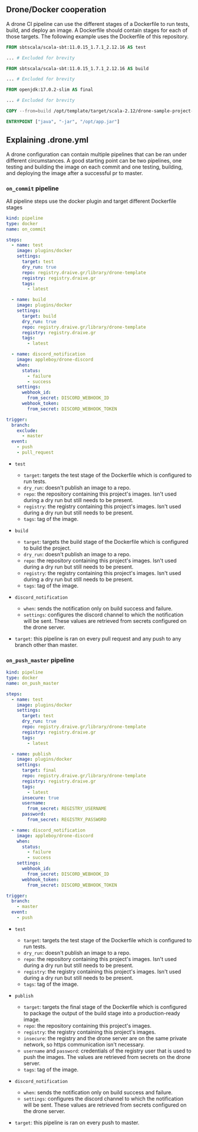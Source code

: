 ## Drone/Docker cooperation

A drone CI pipeline can use the different stages of a Dockerfile to run tests, build, and deploy an image. A Dockerfile should contain stages for each of those targets. The following example uses the Dockerfile of this repository.

```dockerfile
FROM sbtscala/scala-sbt:11.0.15_1.7.1_2.12.16 AS test

... # Excluded for brevity

FROM sbtscala/scala-sbt:11.0.15_1.7.1_2.12.16 AS build

... # Excluded for brevity

FROM openjdk:17.0.2-slim AS final

... # Excluded for brevity

COPY --from=build /opt/template/target/scala-2.12/drone-sample-project-assembly-0.1.0.jar /opt/app.jar

ENTRYPOINT ["java", "-jar", "/opt/app.jar"]
```

## Explaining .drone.yml

A drone configuration can contain multiple pipelines that can be ran under different circumstances. A good starting point can be two pipelines, one testing and building the image on each commit and one testing, building, and deploying the image after a successful pr to master.

### `on_commit` pipeline

All pipeline steps use the docker plugin and target different Dockerfile stages

```yml
kind: pipeline
type: docker
name: on_commit

steps:
  - name: test
    image: plugins/docker
    settings:
      target: test
      dry_run: true
      repo: registry.draive.gr/library/drone-template
      registry: registry.draive.gr
      tags:
        - latest

  - name: build
    image: plugins/docker
    settings:
      target: build
      dry_run: true
      repo: registry.draive.gr/library/drone-template
      registry: registry.draive.gr
      tags:
        - latest

  - name: discord_notification
    image: appleboy/drone-discord
    when:
      status:
        - failure
        - success
    settings:
      webhook_id:
        from_secret: DISCORD_WEBHOOK_ID
      webhook_token:
        from_secret: DISCORD_WEBHOOK_TOKEN

trigger:
  branch:
    exclude:
      - master
  event:
    - push
    - pull_request
```

* `test` 
  * `target`: targets the test stage of the Dockerfile which is configured to run tests.
  * `dry_run`: doesn't publish an image to a repo.
  * `repo`: the repository containing this project's images. Isn't used during a dry run but still needs to be present.
  * `registry`: the registry containing this project's images. Isn't used during a dry run but still needs to be present.
  * `tags`: tag of the image.

* `build`
  * `target`: targets the build stage of the Dockerfile which is configured to build the project.
  * `dry_run`: doesn't publish an image to a repo.
  * `repo`: the repository containing this project's images. Isn't used during a dry run but still needs to be present.
  * `registry`: the registry containing this project's images. Isn't used during a dry run but still needs to be present.
  * `tags`: tag of the image.

* `discord_notification`
  * `when`: sends the notification only on build success and failure.
  * `settings`: configures the discord channel to which the notification will be sent. These values are retrieved from secrets configured on the drone server.

* `target`: this pipeline is ran on every pull request and any push to any branch other than master.

### `on_push_master` pipeline

```yml
kind: pipeline
type: docker
name: on_push_master

steps:
  - name: test
    image: plugins/docker
    settings:
      target: test
      dry_run: true
      repo: registry.draive.gr/library/drone-template
      registry: registry.draive.gr
      tags:
        - latest

  - name: publish
    image: plugins/docker
    settings:
      target: final
      repo: registry.draive.gr/library/drone-template
      registry: registry.draive.gr
      tags:
        - latest
      insecure: true
      username:
        from_secret: REGISTRY_USERNAME
      password:
        from_secret: REGISTRY_PASSWORD

  - name: discord_notification
    image: appleboy/drone-discord
    when:
      status:
        - failure
        - success
    settings:
      webhook_id:
        from_secret: DISCORD_WEBHOOK_ID
      webhook_token:
        from_secret: DISCORD_WEBHOOK_TOKEN

trigger:
  branch:
    - master
  event:
    - push
```

* `test` 
  * `target`: targets the test stage of the Dockerfile which is configured to run tests.
  * `dry_run`: doesn't publish an image to a repo.
  * `repo`: the repository containing this project's images. Isn't used during a dry run but still needs to be present.
  * `registry`: the registry containing this project's images. Isn't used during a dry run but still needs to be present.
  * `tags`: tag of the image.

* `publish`
  * `target`: targets the final stage of the Dockerfile which is configured to package the output of the build stage into a production-ready image.
  * `repo`: the repository containing this project's images.
  * `registry`: the registry containing this project's images.
  * `insecure`: the registry and the drone server are on the same private network, so https communication isn't necessary.
  * `username` and `password`: credentials of the registry user that is used to push the images. The values are retrieved from secrets on the drone server. 
  * `tags`: tag of the image.

* `discord_notification`
  * `when`: sends the notification only on build success and failure.
  * `settings`: configures the discord channel to which the notification will be sent. These values are retrieved from secrets configured on the drone server.

* `target`: this pipeline is ran on every push to master.
